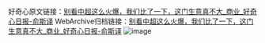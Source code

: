 好奇心原文链接：[别看中超这么火爆，我们比了一下，这门生意真不大_商业_好奇心日报-俞斯译](https://www.qdaily.com/articles/1958.html)
WebArchive归档链接：[别看中超这么火爆，我们比了一下，这门生意真不大_商业_好奇心日报-俞斯译](http://web.archive.org/web/20190623150135/https://www.qdaily.com/articles/1958.html)
![image](http://ww3.sinaimg.cn/large/007d5XDply1g3v4kjvv4vj30u04sukjl)